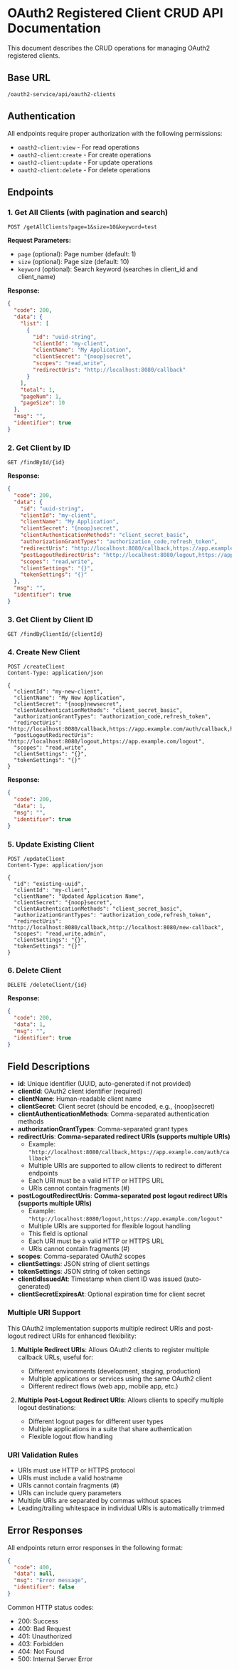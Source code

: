 # OAuth2 Registered Client CRUD API Documentation

This document describes the CRUD operations for managing OAuth2 registered clients.

## Base URL
```
/oauth2-service/api/oauth2-clients
```

## Authentication
All endpoints require proper authorization with the following permissions:
- `oauth2-client:view` - For read operations
- `oauth2-client:create` - For create operations
- `oauth2-client:update` - For update operations
- `oauth2-client:delete` - For delete operations

## Endpoints

### 1. Get All Clients (with pagination and search)
```http
POST /getAllClients?page=1&size=10&keyword=test
```

**Request Parameters:**
- `page` (optional): Page number (default: 1)
- `size` (optional): Page size (default: 10)
- `keyword` (optional): Search keyword (searches in client_id and client_name)

**Response:**
```json
{
  "code": 200,
  "data": {
    "list": [
      {
        "id": "uuid-string",
        "clientId": "my-client",
        "clientName": "My Application",
        "clientSecret": "{noop}secret",
        "scopes": "read,write",
        "redirectUris": "http://localhost:8080/callback"
      }
    ],
    "total": 1,
    "pageNum": 1,
    "pageSize": 10
  },
  "msg": "",
  "identifier": true
}
```

### 2. Get Client by ID
```http
GET /findById/{id}
```

**Response:**
```json
{
  "code": 200,
  "data": {
    "id": "uuid-string",
    "clientId": "my-client",
    "clientName": "My Application",
    "clientSecret": "{noop}secret",
    "clientAuthenticationMethods": "client_secret_basic",
    "authorizationGrantTypes": "authorization_code,refresh_token",
    "redirectUris": "http://localhost:8080/callback,https://app.example.com/auth/callback",
    "postLogoutRedirectUris": "http://localhost:8080/logout,https://app.example.com/logout",
    "scopes": "read,write",
    "clientSettings": "{}",
    "tokenSettings": "{}"
  },
  "msg": "",
  "identifier": true
}
```

### 3. Get Client by Client ID
```http
GET /findByClientId/{clientId}
```

### 4. Create New Client
```http
POST /createClient
Content-Type: application/json

{
  "clientId": "my-new-client",
  "clientName": "My New Application",
  "clientSecret": "{noop}newsecret",
  "clientAuthenticationMethods": "client_secret_basic",
  "authorizationGrantTypes": "authorization_code,refresh_token",
  "redirectUris": "http://localhost:8080/callback,https://app.example.com/auth/callback,https://mobile.example.com/oauth/redirect",
  "postLogoutRedirectUris": "http://localhost:8080/logout,https://app.example.com/logout",
  "scopes": "read,write",
  "clientSettings": "{}",
  "tokenSettings": "{}"
}
```

**Response:**
```json
{
  "code": 200,
  "data": 1,
  "msg": "",
  "identifier": true
}
```

### 5. Update Existing Client
```http
POST /updateClient
Content-Type: application/json

{
  "id": "existing-uuid",
  "clientId": "my-client",
  "clientName": "Updated Application Name",
  "clientSecret": "{noop}secret",
  "clientAuthenticationMethods": "client_secret_basic",
  "authorizationGrantTypes": "authorization_code,refresh_token",
  "redirectUris": "http://localhost:8080/callback,http://localhost:8080/new-callback",
  "scopes": "read,write,admin",
  "clientSettings": "{}",
  "tokenSettings": "{}"
}
```

### 6. Delete Client
```http
DELETE /deleteClient/{id}
```

**Response:**
```json
{
  "code": 200,
  "data": 1,
  "msg": "",
  "identifier": true
}
```

## Field Descriptions

- **id**: Unique identifier (UUID, auto-generated if not provided)
- **clientId**: OAuth2 client identifier (required)
- **clientName**: Human-readable client name
- **clientSecret**: Client secret (should be encoded, e.g., {noop}secret)
- **clientAuthenticationMethods**: Comma-separated authentication methods
- **authorizationGrantTypes**: Comma-separated grant types
- **redirectUris**: **Comma-separated redirect URIs (supports multiple URIs)**
  - Example: `"http://localhost:8080/callback,https://app.example.com/auth/callback"`
  - Multiple URIs are supported to allow clients to redirect to different endpoints
  - Each URI must be a valid HTTP or HTTPS URL
  - URIs cannot contain fragments (#)
- **postLogoutRedirectUris**: **Comma-separated post logout redirect URIs (supports multiple URIs)**
  - Example: `"http://localhost:8080/logout,https://app.example.com/logout"`
  - Multiple URIs are supported for flexible logout handling
  - This field is optional
  - Each URI must be a valid HTTP or HTTPS URL
  - URIs cannot contain fragments (#)
- **scopes**: Comma-separated OAuth2 scopes
- **clientSettings**: JSON string of client settings
- **tokenSettings**: JSON string of token settings
- **clientIdIssuedAt**: Timestamp when client ID was issued (auto-generated)
- **clientSecretExpiresAt**: Optional expiration time for client secret

### Multiple URI Support

This OAuth2 implementation supports multiple redirect URIs and post-logout redirect URIs for enhanced flexibility:

1. **Multiple Redirect URIs**: Allows OAuth2 clients to register multiple callback URLs, useful for:
   - Different environments (development, staging, production)
   - Multiple applications or services using the same OAuth2 client
   - Different redirect flows (web app, mobile app, etc.)

2. **Multiple Post-Logout Redirect URIs**: Allows clients to specify multiple logout destinations:
   - Different logout pages for different user types
   - Multiple applications in a suite that share authentication
   - Flexible logout flow handling

### URI Validation Rules

- URIs must use HTTP or HTTPS protocol
- URIs must include a valid hostname
- URIs cannot contain fragments (#)
- URIs can include query parameters
- Multiple URIs are separated by commas without spaces
- Leading/trailing whitespace in individual URIs is automatically trimmed

## Error Responses

All endpoints return error responses in the following format:
```json
{
  "code": 400,
  "data": null,
  "msg": "Error message",
  "identifier": false
}
```

Common HTTP status codes:
- 200: Success
- 400: Bad Request
- 401: Unauthorized
- 403: Forbidden
- 404: Not Found
- 500: Internal Server Error